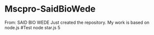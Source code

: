 # Mscpro-SaidBioWede
From: SAID BIO WEDE
Just created the repository. My work is based on node.js
#Test
node star.js 5
